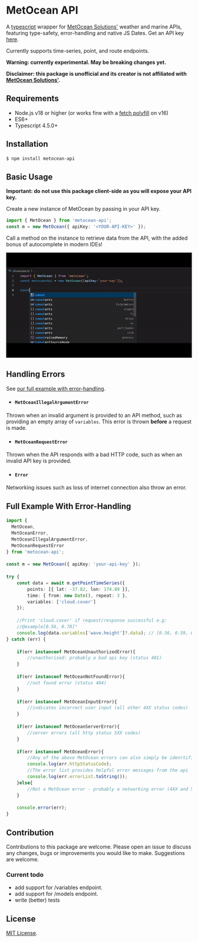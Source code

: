 # MetOcean API

A [typescript](https://www.npmjs.com/package/typescript) wrapper for [MetOcean Solutions'](https://forecast-docs.metoceanapi.com/docs/#/getting-started) weather and marine APIs, featuring type-safety, error-handling and native JS Dates. Get an API key [here](https://console.metoceanapi.com/).

Currently supports time-series, point, and route endpoints.

<b>Warning: currently experimental. May be breaking changes yet.</b>

<b>Disclaimer: this package is unofficial and its creator is not affiliated with
[MetOcean Solutions'](https://www.metocean.co.nz/). </b>  

## Requirements
- Node.js v18 or higher (or works fine with a [fetch polyfill](https://www.npmjs.com/package/node-fetch) on v16)
- ES6+
- Typescript 4.5.0+

## Installation
```bash
$ npm install metocean-api
```

## Basic Usage
<b>Important: do not use this package client-side as you will expose your API key.</b>

Create a new instance of MetOcean by passing in your API key. 
```ts
import { MetOcean } from 'metocean-api';
const m = new MetOcean({ apiKey: '<YOUR-API-KEY>' });
```
Call a method on the instance to retrieve data from the API, with the added bonus of autocomplete in modern IDEs!

![](https://github.com/goldentree1/node-metocean/blob/main/showcase.gif)

## Handling Errors
See [our full example with error-handling](#full-example-with-error-handling).

- #### `MetOceanIllegalArgumentError`
Thrown when an invalid argument is provided to an API method, such as providing an empty array of `variables`. This error is thrown <b>before</b> a request is made.

- #### `MetOceanRequestError`
Thrown when the API responds with a bad HTTP code, such as when an invalid API key is provided.

- #### `Error`
Networking issues such as loss of internet connection also throw an error.

## Full Example With Error-Handling 
```ts
import {
  MetOcean, 
  MetOceanError,
  MetOceanIllegalArgumentError,
  MetOceanRequestError
} from 'metocean-api';

const m = new MetOcean({ apiKey: 'your-api-key' });

try {
    const data = await m.getPointTimeSeries({
        points: [{ lat: -37.82, lon: 174.89 }],
        time: { from: new Date(), repeat: 3 },
        variables: ['cloud.cover']
    });

    //Print 'cloud.cover' if request/response successful e.g:
    //@example[0.56, 0.78]"
    console.log(data.variables['wave.height']?.data); // [0.56, 0.59, 0.71]
} catch (err) {

    if(err instanceof MetOceanUnauthorizedError){
        //unauthorised: probably a bad api key (status 401)
    }
    
    if(err instanceof MetOceanNotFoundError){
        //not found error (status 404)
    }

    if(err instanceof MetOceanInputError){
        //indicates incorrect user input (all other 4XX status codes)
    }

    if(err instanceof MetOceanServerError){
        //server errors (all http status 5XX codes)
    }

    if(err instanceof MetOceanError){
        //Any of the above MetOcean errors can also simply be idenrtified by their err.httpStatusCode.
        console.log(err.httpStatusCode);
        //The error list provides helpful error messages from the api
        console.log(err.errorList.toString());
    }else{
        //Not a MetOcean error - probably a networking error (4XX and 5XX)
    }

    console.error(err);
}
```

## Contribution
Contributions to this package are welcome. Please open an issue to discuss any changes, bugs or improvements you would like to make. Suggestions are welcome.

### Current todo
 - add support for /variables endpoint.
 - add support for /models endpoint.
 - write (better) tests

## License
[MIT License](https://github.com/goldentree1/node-metocean/blob/main/LICENSE).
